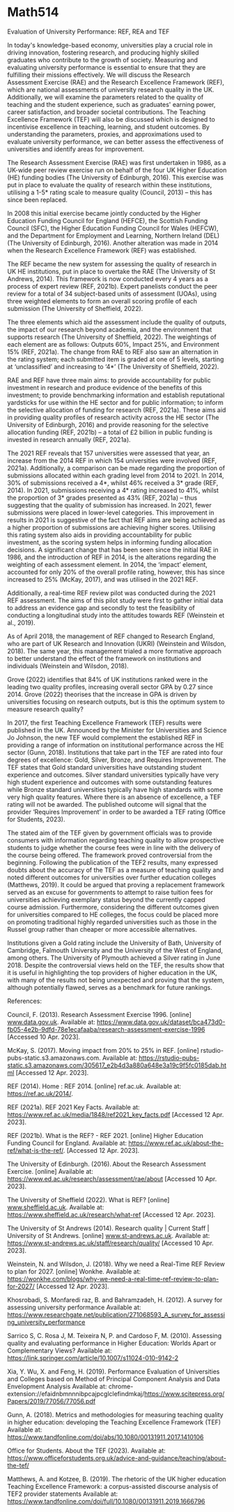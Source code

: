 # Math514
Evaluation of University Performance: REF, REA and TEF

In today's knowledge-based economy, universities play a crucial role in driving innovation, fostering research, and producing highly skilled graduates who contribute to the growth of society. Measuring and evaluating university performance is essential to ensure that they are fulfilling their missions effectively. We will discuss the Research Assessment Exercise (RAE) and the Research Excellence Framework (REF), which are national assessments of university research quality in the UK. Additionally, we will examine the parameters related to the quality of teaching and the student experience, such as graduates' earning power, career satisfaction, and broader societal contributions. The Teaching Excellence Framework (TEF) will also be discussed which is designed to incentivise excellence in teaching, learning, and student outcomes. By understanding the parameters, proxies, and approximations used to evaluate university performance, we can better assess the effectiveness of universities and identify areas for improvement.

The Research Assessment Exercise (RAE) was first undertaken in 1986, as a UK-wide peer review exercise run on behalf of the four UK Higher Education (HE) funding bodies (The University of Edinburgh, 2016). This exercise was put in place to evaluate the quality of research within these institutions, utilising a 1-5* rating scale to measure quality (Council, 2013) – this has since been replaced.

In 2008 this initial exercise became jointly conducted by the Higher Education Funding Council for England (HEFCE), the Scottish Funding Council (SFC), the Higher Education Funding Council for Wales (HEFCW), and the Department for Employment and Learning, Northern Ireland (DEL) (The University of Edinburgh, 2016). Another alteration was made in 2014 when the Research Excellence Framework (REF) was established.

The REF became the new system for assessing the quality of research in UK HE institutions, put in place to overtake the RAE (The University of St Andrews, 2014). This framework is now conducted every 4 years as a process of expert review (REF, 2021b). Expert panelists conduct the peer review for a total of 34 subject-based units of assessment (UOAs), using three weighted elements to form an overall scoring profile of each submission (The University of Sheffield, 2022).

The three elements which aid the assessment include the quality of outputs, the impact of our research beyond academia, and the environment that supports research (The University of Sheffield, 2022). The weightings of each element are as follows: Outputs 60%, Impact 25%, and Environment 15% (REF, 2021a). The change from RAE to REF also saw an alternation in the rating system; each submitted item is graded at one of 5 levels, starting at ‘unclassified’ and increasing to ‘4*’ (The University of Sheffield, 2022).

RAE and REF have three main aims: to provide accountability for public investment in research and produce evidence of the benefits of this investment; to provide benchmarking information and establish reputational yardsticks for use within the HE sector and for public information; to inform the selective allocation of funding for research (REF, 2021a). These aims aid in providing quality profiles of research activity across the HE sector (The University of Edinburgh, 2016) and provide reasoning for the selective allocation funding (REF, 2021b) – a total of £2 billion in public funding is invested in research annually (REF, 2021a). 

The 2021 REF reveals that 157 universities were assessed that year, an increase from the 2014 REF in which 154 universities were involved (REF, 2021a). Additionally, a comparison can be made regarding the proportion of submissions allocated within each grading level from 2014 to 2021. In 2014, 30% of submissions received a 4*, whilst 46% received a 3* grade (REF, 2014). In 2021, submissions receiving a 4* rating increased to 41%, whilst the proportion of 3* grades presented as 43% (REF, 2021a) – thus suggesting that the quality of submission has increased. In 2021, fewer submissions were placed in lower-level categories. This improvement in results in 2021 is suggestive of the fact that REF aims are being achieved as a higher proportion of submissions are achieving higher scores. Utilising this rating system also aids in providing accountability for public investment, as the scoring system helps in informing funding allocation decisions.
A significant change that has been seen since the initial RAE in 1986, and the introduction of REF in 2014, is the alterations regarding the weighting of each assessment element. In 2014, the ‘impact’ element, accounted for only 20% of the overall profile rating, however, this has since increased to 25% (McKay, 2017), and was utilised in the 2021 REF.

Additionally, a real-time REF review pilot was conducted during the 2021 REF assessment. The aims of this pilot study were first to gather initial data to address an evidence gap and secondly to test the feasibility of conducting a longitudinal study into the attitudes towards REF (Weinstein et al., 2019).

As of April 2018, the management of REF changed to Research England, who are part of UK Research and Innovation (UKRI) (Weinstein and Wilsdon, 2018). The same year, this management trialed a more formative approach to better understand the effect of the framework on institutions and individuals (Weinstein and Wilsdon, 2018).

Grove (2022) identifies that 84% of UK institutions ranked were in the leading two quality profiles, increasing overall sector GPA by 0.27 since 2014. Grove (2022) theorises that the increase in GPA is driven by universities focusing on research outputs, but is this the optimum system to measure research quality?

In 2017, the first Teaching Excellence Framework (TEF) results were published in the UK. Announced by the Minister for Universities and Science Jo Johnson, the new TEF would complement the established REF in providing a range of information on institutional performance across the HE sector (Gunn, 2018).
Institutions that take part in the TEF are rated into four degrees of excellence: Gold, Silver, Bronze, and Requires Improvement. The TEF states that Gold standard universities have outstanding student experience and outcomes. Silver standard universities typically have very high student experience and outcomes with some outstanding features while Bronze standard universities typically have high standards with some very high quality features. Where there is an absence of excellence, a TEF rating will not be awarded. The published outcome will signal that the provider ‘Requires Improvement’ in order to be awarded a TEF rating (Office for Students, 2023).

The stated aim of the TEF given by government officials was to provide consumers with information regarding teaching quality to allow prospective students to judge whether the course fees were in line with the delivery of the course being offered. The framework proved controversial from the beginning. Following the publication of the TEF2 results, many expressed doubts about the accuracy of the TEF as a measure of teaching quality and noted different outcomes for universities over further education colleges (Matthews, 2019). It could be argued that proving a replacement framework served as an excuse for governments to attempt to raise tuition fees for universities achieving exemplary status beyond the currently capped course admission. Furthermore, considering the different outcomes given for universities compared to HE colleges, the focus could be placed more on promoting traditional highly regarded universities such as those in the Russel group rather than cheaper or more accessible alternatives.

Institutions given a Gold rating include the University of Bath, University of Cambridge, Falmouth University and the University of the West of England, among others. The University of Plymouth achieved a Silver rating in June 2018. Despite the controversial views held on the TEF, the results show that it is useful in highlighting the top providers of higher education in the UK, with many of the results not being unexpected and proving that the system, although potentially flawed, serves as a benchmark for future rankings.

 

References:

Council, F. (2013). Research Assessment Exercise 1996. [online] www.data.gov.uk. Available at: https://www.data.gov.uk/dataset/bca473d0-fb05-4e2b-9dfd-78e1ecafaaba/research-assessment-exercise-1996 [Accessed 10 Apr. 2023]. 

McKay, S. (2017). Moving impact from 20% to 25% in REF. [online] rstudio-pubs-static.s3.amazonaws.com. Available at: https://rstudio-pubs-static.s3.amazonaws.com/305617_e2b4d3a880a648e3a19c9f5fc0185dab.html [Accessed 12 Apr. 2023]. 

REF (2014). Home : REF 2014. [online] ref.ac.uk. Available at: https://ref.ac.uk/2014/. 

REF (2021a). REF 2021 Key Facts. Available at: https://www.ref.ac.uk/media/1848/ref2021_key_facts.pdf [Accessed 12 Apr. 2023]. 

‌REF (2021b). What is the REF? - REF 2021. [online] Higher Education Funding Council for England. Available at: https://www.ref.ac.uk/about-the-ref/what-is-the-ref/. [Accessed 12 Apr. 2023]. 

The University of Edinburgh. (2016). About the Research Assessment Exercise. [online] Available at: https://www.ed.ac.uk/research/assessment/rae/about [Accessed 10 Apr. 2023]. 

The University of Sheffield (2022). What is REF? [online] www.sheffield.ac.uk. Available at: https://www.sheffield.ac.uk/research/what-ref [Accessed 12 Apr. 2023]. 

The University of St Andrews (2014). Research quality | Current Staff | University of St Andrews. [online] www.st-andrews.ac.uk. Available at: https://www.st-andrews.ac.uk/staff/research/quality/ [Accessed 10 Apr. 2023]. 

Weinstein, N. and Wilsdon, J. (2018). Why we need a Real-Time REF Review to plan for 2027. [online] Wonkhe. Available at: https://wonkhe.com/blogs/why-we-need-a-real-time-ref-review-to-plan-for-2027/ [Accessed 12 Apr. 2023]. 

Khosrobadi, S. Monfaredi raz, B. and Bahramzadeh, H. (2012). A survey for assessing university performance Available at: https://www.researchgate.net/publication/271068593_A_survey_for_assessing_university_performance

Sarrico S, C. Rosa J, M. Teixeira N, P. and Cardoso F, M. (2010). Assessing quality and evaluating performance in Higher Education: Worlds Apart or Complementary Views? Available at: https://link.springer.com/article/10.1007/s11024-010-9142-2

Xia, Y. Wu, X. and Feng, H. (2019). Performance Evaluation of Universities and Colleges based on Method of Principal Component Analysis and Data Envelopment Analysis Available at: chrome-extension://efaidnbmnnnibpcajpcglclefindmkaj/https://www.scitepress.org/Papers/2019/77056/77056.pdf

Gunn, A. (2018). Metrics and methodologies for measuring teaching quality in higher education: developing the Teaching Excellence Framework (TEF) Available at: https://www.tandfonline.com/doi/abs/10.1080/00131911.2017.1410106

Office for Students. About the TEF (2023). Available at: https://www.officeforstudents.org.uk/advice-and-guidance/teaching/about-the-tef/

Matthews, A. and Kotzee, B. (2019). The rhetoric of the UK higher education Teaching Excellence Framework: a corpus-assisted discourse analysis of TEF2 provider statements Available at: https://www.tandfonline.com/doi/full/10.1080/00131911.2019.1666796
